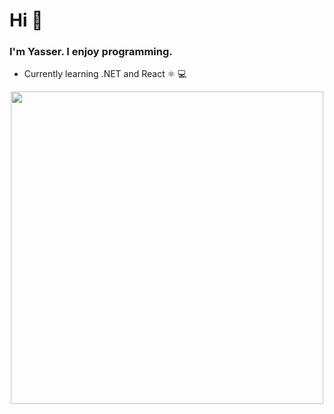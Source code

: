 <h1>Hi 👋</h1>
<h3>I'm Yasser. I enjoy programming.</h3>
<ul>
  <li>Currently learning .NET and React ⚛ 💻</li>
</ul>
<div align="center">
  <img src="https://media.giphy.com/media/YfL4ieDnxgX5W7rvnJ/giphy.gif" width="500px">
</div>

